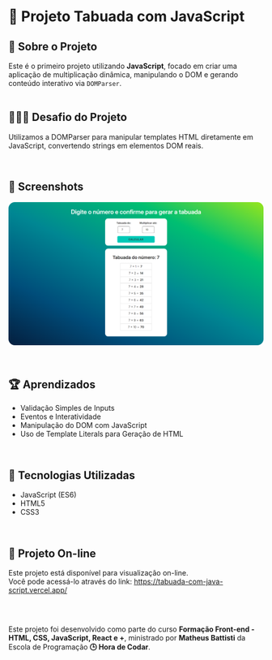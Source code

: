 # 🔢 Projeto Tabuada com JavaScript 

<div>
    <h2>🎯 Sobre o Projeto</h2>
    Este é o primeiro projeto utilizando <strong>JavaScript</strong>, focado em criar uma aplicação de multiplicação dinâmica, manipulando o DOM e gerando conteúdo interativo via <code>DOMParser</code>.
</div>

<br />

## 👨🏾‍💻 Desafio do Projeto
 
Utilizamos a DOMParser para manipular templates HTML diretamente em JavaScript, convertendo strings em elementos DOM reais.

<br />

## 📸 Screenshots
![Captura de tela](./screen/screen.png)

<br />

## 🏆 Aprendizados 

- Validação Simples de Inputs
- Eventos e Interatividade
- Manipulação do DOM com JavaScript
- Uso de Template Literals para Geração de HTML

<br />

## 🚀 Tecnologias Utilizadas

- JavaScript (ES6)
- HTML5
- CSS3

<br />

## 🔗 Projeto On-line
Este projeto está disponível para visualização on-line. <br />
Você pode acessá-lo através do link: https://tabuada-com-java-script.vercel.app/

<br />

##

<div>
    Este projeto foi desenvolvido como parte do curso <strong>Formação Front-end - HTML, CSS, JavaScript, React e +</strong>, ministrado por <strong>Matheus Battisti</strong> da Escola de Programação <strong>🕒 Hora de Codar</strong>.
</div>
